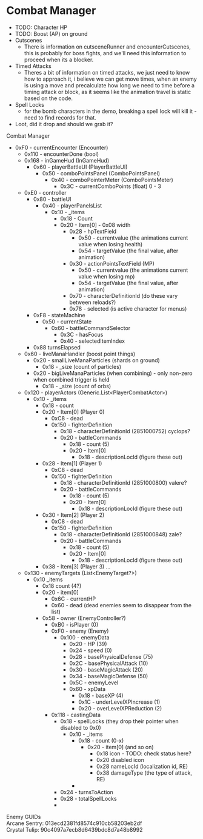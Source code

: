 # Combat Manager

- TODO: Character HP
- TODO: Boost (AP) on ground
- Cutscenes
  - There is information on cutsceneRunner and encounterCutscenes, this is probably for boss fights, and we'll need this information to proceed when its a blocker.
- Timed Attacks
  - Theres a bit of information on timed attacks, we just need to know how to approach it, i believe we can get move times, when an enemy is using a move and precalculate how long we need to time before a timing attack or block, as it seems like the animation travel is static based on the code.
- Spell Locks
  - for the bomb characters in the demo, breaking a spell lock will kill it - need to find records for that.
- Loot, did it drop and should we grab it?

Combat Manager

- 0xF0 - currentEncounter (Encounter)
  - 0x110 - encounterDone (bool)
  - 0x168 - inGameHud (InGameHud)
    - 0x60 - playerBattleUI (PlayerBattleUI)
      - 0x50 - comboPointsPanel (ComboPointsPanel)
        - 0x40 - comboPointerMeter (ComboPointsMeter)
          - 0x3C - currentComboPoints (float) 0 - 3
  - 0xE0 - controller
    - 0x80 - battleUI
      - 0x40 - playerPanelsList
        - 0x10 - _items
          - 0x18 - Count
          - 0x20 - Item[0] - 0x08 width
            - 0x28 - hpTextField
              - 0x50 - currentvalue (the animations current value when losing health)
              - 0x54 - targetValue (the final value, after animation)
            - 0x30 - actionPointsTextField (MP)
              - 0x50 - currentvalue (the animations current value when losing mp)
              - 0x54 - targetValue (the final value, after animation)
            - 0x70 - characterDefinitionId (do these vary between reloads?)
            - 0x78 - selected (is active character for menus)
    - 0xF8 - stateMachine
      - 0x50 - currentState
        - 0x60 - battleCommandSelector
          - 0x3C - hasFocus
          - 0x40 - selectedItemIndex
    - 0x88 turnsElapsed
  - 0x60 - liveManaHandler (boost point things)
    - 0x20 - smallLiveManaParticles (shards on ground)
      - 0x18 - _size (count of particles)
    - 0x20 - bigLiveManaParticles (when combining) - only non-zero when combined trigger is held
      - 0x18 - _size (count of orbs)
  - 0x120 - playerActors (Generic.List\<PlayerCombatActor\>)
    - 0x10 - _items
      - 0x18 - count
      - 0x20 - Item[0] (Player 0)
        - 0xC8 - dead
        - 0x150 - fighterDefinition
          - 0x18 - characterDefinitionId (2851000752) cyclops?
          - 0x20 - battleCommands
            - 0x18 - count (5)
            - 0x20 - Item[0]
              - 0x18 - descriptionLocId (figure these out)
      - 0x28 - Item[1] (Player 1)
        - 0xC8 - dead
        - 0x150 - fighterDefinition
          - 0x18 - characterDefinitionId (2851000800) valere?
          - 0x20 - battleCommands
            - 0x18 - count (5)
            - 0x20 - Item[0]
              - 0x18 - descriptionLocId (figure these out)
      - 0x30 - Item[2] (Player 2)
        - 0xC8 - dead
        - 0x150 - fighterDefinition
          - 0x18 - characterDefinitionId (2851000848) zale?
          - 0x20 - battleCommands
            - 0x18 - count (5)
            - 0x20 - Item[0]
              - 0x18 - descriptionLocId (figure these out)
      - 0x38 - Item[3] (Player 3) ...
  - 0x130 - enemyTargets (List<EnemyTarget?>)
    - 0x10 _items
      - 0x18 count (4?)
      - 0x20 - item[0]
        - 0x6C - currentHP
        - 0x60 - dead (dead enemies seem to disappear from the list)
      - 0x58 - owner (EnemyController?)
        - 0xB0 - isPlayer (0)
        - 0xF0 - enemy (Enemy)
          - 0x100 - enemyData
            - 0x20 - HP (39)
            - 0x24 - speed (0)
            - 0x28 - basePhysicalDefense (75)
            - 0x2C - basePhysicalAttack (10)
            - 0x30 - baseMagicAttack (20)
            - 0x34 - baseMagicDefense (50)
            - 0x5C - enemyLevel
            - 0x60 - xpData
              - 0x18 - baseXP (4)
              - 0x1C - underLevelXPIncrease (1)
              - 0x20 - overLevelXPReduction (2)
        - 0x118 - castingData
          - 0x18 - spellLocks (they drop their pointer when disabled to 0x0)
            - 0x10 - _items
              - 0x18 - count (0-x)
                - 0x20 - item[0] (and so on)
                  - 0x18 icon - TODO: check status here?
                  - 0x20 disabled icon  
                  - 0x28 nameLocId (localization id, RE)
                  - 0x38 damageType (the type of attack, RE)
              -
          - 0x24 - turnsToAction
          - 0x28 - totalSpellLocks
          -

Enemy GUIDs  
Arcane Sentry: 013ecd2381fd8574c910cb58203eb2df  
Crystal Tulip: 90c4097a7ecb8d6439bdc8d7a48b8992
